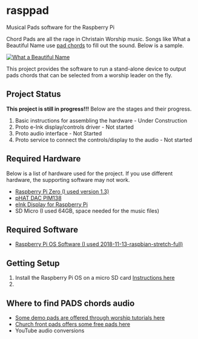 # rasppad
Musical Pads software for the Raspberry Pi

Chord Pads are all the rage in Christain Worship music. Songs like What a Beautiful Name use [pad chords](https://youtu.be/fuLseoQmhDE) to fill out the sound.  Below is a sample.

[![What a Beautiful Name](http://img.youtube.com/vi/nQWFzMvCfLE/0.jpg)](http://www.youtube.com/watch?v=nQWFzMvCfLE) 

This project provides the software to run a stand-alone device to output pads chords that can be selected from a worship leader on the fly. 

## Project Status
**This project is still in progress!!!** Below are the stages and their progress.
1. Basic instructions for assembling the hardware - Under Construction
2. Proto e-Ink display/controls driver - Not started
3. Proto audio interface - Not Started
4. Proto service to connect the controls/display to the audio - Not started

## Required Hardware
Below is a list of hardware used for the project.  If you use different hardware, the supporting software may not work.
+ [Raspberry Pi Zero (I used version 1.3)](https://www.amazon.com/dp/B075PS3XNP/ref=cm_sw_r_tw_dp_U_x_3MGsCbM3H9YMP)
+ [pHAT DAC PIM138](https://www.amazon.com/dp/B019U9VC9E/ref=cm_sw_r_tw_dp_U_x_KPGsCb146W67S)
+ [eInk Display for Raspberry Pi](https://www.amazon.com/dp/B074Z4SQBT/ref=cm_sw_r_tw_dp_U_x_3QGsCbSTZK0VV)
+ SD Micro (I used 64GB, space needed for the music files)

## Required Software
+ [Raspberry Pi OS Software (I used 2018-11-13-raspbian-stretch-full)](https://downloads.raspberrypi.org/raspbian_full_latest)

## Getting Setup
1. Install the Raspberry Pi OS on a micro SD card [Instructions here](https://www.raspberrypi.org/documentation/installation/installing-images/)
2. 

## Where to find PADS chords audio
+ [Some demo pads are offered through worship tutorials here](https://www.worshiptutorials.com/pads/)
+ [Church front pads offers some free pads here](https://www.churchfrontpads.com/free-ambient-worship-pads/)
+ YouTube audio conversions
